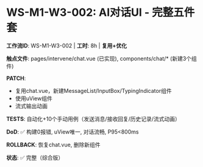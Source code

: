 # WS-M1-W3-002: AI对话UI - 完整五件套

**工作流ID**: WS-M1-W3-002 | **工时**: 8h | **复用+优化**

**触点文件**: pages/intervene/chat.vue (已实现), components/chat/* (新建3个组件)

**PATCH**: 
- 复用chat.vue，新建MessageList/InputBox/TypingIndicator组件
- 使用uView组件
- 流式输出动画

**TESTS**: 自动化+10个手动用例（发送消息/接收回复/历史记录/流式动画）

**DoD**: ✅ 构建0报错, uView唯一, 对话流畅, P95<800ms

**ROLLBACK**: 恢复chat.vue, 删除新组件

**状态**: ✅ 完整（综合版）

